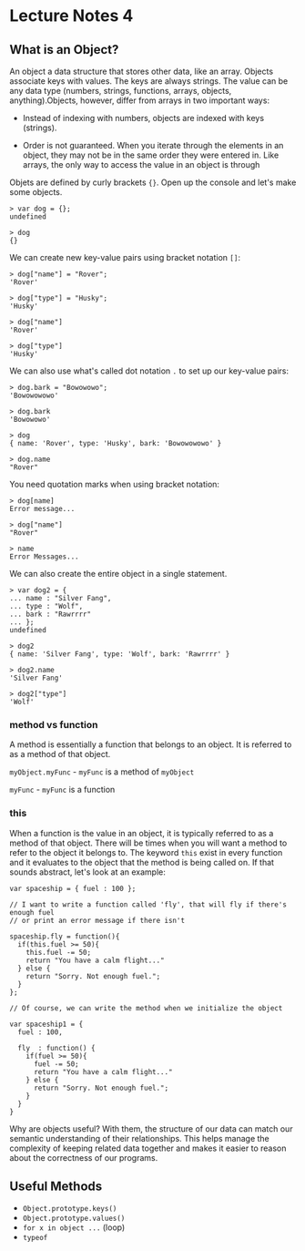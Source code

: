 # Lecture Notes 4

## What is an Object?

An object a data structure that stores other data, like an array. Objects
associate keys with values. The keys are always strings. The value can be any
data type (numbers, strings, functions, arrays, objects, anything).Objects,
however, differ from arrays in two important ways:

* Instead of indexing with numbers, objects are indexed with keys (strings).

* Order is not guaranteed. When you iterate through the elements in an object,
they may not be in the same order they were entered in. Like arrays, the only
way to access the value in an object is through

Objets are defined by curly brackets `{}`. Open up the console and let's make
some objects.

```
> var dog = {};
undefined

> dog
{}
```

We can create new key-value pairs using bracket notation `[]`:

```
> dog["name"] = "Rover";
'Rover'

> dog["type"] = "Husky";
'Husky'

> dog["name"]
'Rover'

> dog["type"]
'Husky'
```

We can also use what's called dot notation `.` to set up our key-value pairs:

```
> dog.bark = "Bowowowo";
'Bowowowowo'

> dog.bark
'Bowowowo'

> dog
{ name: 'Rover', type: 'Husky', bark: 'Bowowowowo' }

> dog.name
"Rover"
```

You need quotation marks when using bracket notation:

```
> dog[name]
Error message...

> dog["name"]
"Rover"

> name
Error Messages...
```

We can also create the entire object in a single statement.

```
> var dog2 = {
... name : "Silver Fang",
... type : "Wolf",
... bark : "Rawrrrr"
... };
undefined

> dog2
{ name: 'Silver Fang', type: 'Wolf', bark: 'Rawrrrr' }

> dog2.name
'Silver Fang'

> dog2["type"]
'Wolf'
```

### method vs function

A method is essentially a function that belongs to an object. It is referred to
as a method of that object.

`myObject.myFunc` - `myFunc` is a method of `myObject`

`myFunc` - `myFunc` is a function

### this

When a function is the value in an object, it is typically referred to as
a method of that object. There will be times when you will want a method to refer
to the object it belongs to. The keyword `this` exist in every function and it
evaluates to the object that the method is being called on. If that sounds
abstract, let's look at an example:

```
var spaceship = { fuel : 100 };

// I want to write a function called 'fly', that will fly if there's enough fuel
// or print an error message if there isn't

spaceship.fly = function(){
  if(this.fuel >= 50){
    this.fuel -= 50;
    return "You have a calm flight..."
  } else {
    return "Sorry. Not enough fuel.";
  }
};

// Of course, we can write the method when we initialize the object

var spaceship1 = {
  fuel : 100,

  fly  : function() {
    if(fuel >= 50){
      fuel -= 50;
      return "You have a calm flight..."
    } else {
      return "Sorry. Not enough fuel.";
    }
  }
}
```

Why are objects useful? With them, the structure of our data can match our
semantic understanding of their relationships. This helps manage the complexity
of keeping related data together and makes it easier to reason about the
correctness of our programs.

## Useful Methods

* `Object.prototype.keys()`
* `Object.prototype.values()`
* `for x in object ...` (loop)
* `typeof`
